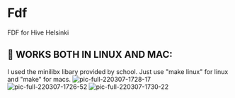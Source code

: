 # Fdf
FDF for Hive Helsinki

## :penguin: WORKS BOTH IN LINUX AND MAC:
I used the minilibx libary provided by school. Just use "make linux" for linux and "make" for macs.
![pic-full-220307-1728-17](https://user-images.githubusercontent.com/96283427/157066358-803e4fd8-cc07-41cd-b547-56822992deb4.png)
![pic-full-220307-1726-52](https://user-images.githubusercontent.com/96283427/157066373-cf254879-45d0-49fe-abea-fce386b706ee.png)
![pic-full-220307-1730-22](https://user-images.githubusercontent.com/96283427/157066380-d82d5ca8-d625-49f1-aca6-23660d44a159.png)
